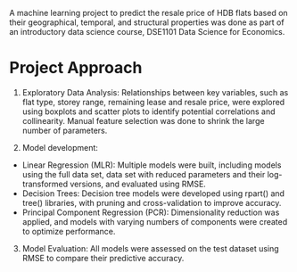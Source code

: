 A machine learning project to predict the resale price of HDB flats based on their geographical, temporal, and structural properties was done as part of an introductory data science course, DSE1101 Data Science for Economics. 

# Project Approach
1. Exploratory Data Analysis: Relationships between key variables, such as flat type, storey range, remaining lease and resale price, were explored using boxplots and scatter plots to identify potential correlations and collinearity. Manual feature selection was done to shrink the large number of parameters.

2. Model development:
 - Linear Regression (MLR): Multiple models were built, including models using the full data set, data set with reduced parameters and their log-transformed versions, and evaluated using RMSE.
 - Decision Trees: Decision tree models were developed using rpart() and tree() libraries, with pruning and cross-validation to improve accuracy.
 - Principal Component Regression (PCR): Dimensionality reduction was applied, and models with varying numbers of components were created to optimize performance.

3. Model Evaluation: All models were assessed on the test dataset using RMSE to compare their predictive accuracy.
